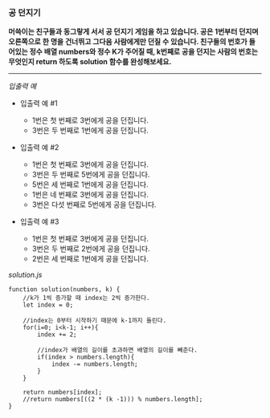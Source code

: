 ### 공 던지기

**머쓱이는 친구들과 동그랗게 서서 공 던지기 게임을 하고 있습니다. 공은 1번부터 던지며 오른쪽으로 한 명을 건너뛰고 그다음 사람에게만 던질 수 있습니다. 친구들의 번호가 들어있는 정수 배열 numbers와 정수 K가 주어질 때, k번째로 공을 던지는 사람의 번호는 무엇인지 return 하도록 solution 함수를 완성해보세요.**

---

_입출력 예_

- 입출력 예 #1

  - 1번은 첫 번째로 3번에게 공을 던집니다.
  - 3번은 두 번째로 1번에게 공을 던집니다.

- 입출력 예 #2

  - 1번은 첫 번째로 3번에게 공을 던집니다.
  - 3번은 두 번째로 5번에게 공을 던집니다.
  - 5번은 세 번째로 1번에게 공을 던집니다.
  - 1번은 네 번째로 3번에게 공을 던집니다.
  - 3번은 다섯 번째로 5번에게 공을 던집니다.

- 입출력 예 #3

  - 1번은 첫 번째로 3번에게 공을 던집니다.
  - 3번은 두 번째로 2번에게 공을 던집니다.
  - 2번은 세 번째로 1번에게 공을 던집니다.

_solution.js_

```
function solution(numbers, k) {
    //k가 1씩 증가할 때 index는 2씩 증가한다.
    let index = 0;

    //index는 0부터 시작하기 때문에 k-1까지 돌린다.
    for(i=0; i<k-1; i++){
        index += 2;

        //index가 배열의 길이를 초과하면 배열의 길이를 빼준다.
        if(index > numbers.length){
            index -= numbers.length;
        }
    }

    return numbers[index];
    //return numbers[((2 * (k -1))) % numbers.length];
}
```
